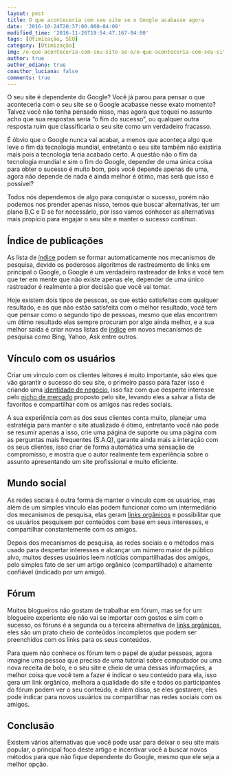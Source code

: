 ```yaml
---
layout: post
title: O que aconteceria com seu site se o Google acabasse agora
date: '2016-10-24T20:37:00.000-04:00'
modified_time: '2016-11-26T19:54:47.167-04:00'
tags: [Otimização, SEO]
category: [Otimização]
img: /o-que-aconteceria-com-seu-site-se-o/o-que-aconteceria-com-seu-site-se-o.jpg
author: true
author_ediano: true
coauthor_luciana: false
comments: true
---
```


O seu site é dependente do Google? Você já parou para pensar o que aconteceria com o seu site se o Google acabasse nesse exato momento? Talvez você não tenha pensado nisso, mas agora que toquei no assunto acho que sua respostas seria “o fim do sucesso”, ou qualquer outra resposta ruim que classificaria o seu site como um verdadeiro fracasso.

É óbvio que o Google nunca vai acabar, a menos que aconteça algo que leve o fim da tecnologia mundial, entretanto o seu site também não existiria mais pois a tecnologia teria acabado certo. A questão não o fim da tecnologia mundial e sim o fim do Google, depender de uma única coisa para obter o sucesso é muito bom, pois você depende apenas de uma, agora não depende de nada é ainda melhor é ótimo, mas será que isso é possível?

Todos nós dependemos de algo para conquistar o sucesso, porém não podemos nos prender apenas nisso, temos que buscar alternativas, ter um plano B,C e D se for necessário, por isso vamos conhecer as alternativas mais propício para engajar o seu site e manter o sucesso contínuo.

## Índice de publicações
As lista de <a href="http://www.insideblock.com/post/como-verificar-e-indexar-todas-as.html" target="_blank">índice</a> podem se formar automaticamente nos mecanismos de pesquisa, devido os poderosos algoritmos de rastreamento de links em principal o Google, o Google é um verdadeiro rastreador de links e você tem que ter em mente que não existe apenas ele, depender de uma único rastreador é realmente a pior decisão que você vai tomar.

Hoje existem dois tipos de pessoas, as que estão satisfeitas com qualquer resultado, e as que não estão satisfeita com o melhor resultado, você tem que pensar como o segundo tipo de pessoas, mesmo que elas encontrem um ótimo resultado elas sempre procuram por algo ainda melhor, e a sua melhor saída é criar novas listas de <a href="http://www.insideblock.com/post/como-verificar-e-indexar-todas-as.html" target="_blank">índice</a> em novos mecanismos de pesquisa como Bing, Yahoo, Ask entre outros.

## Vínculo com os usuários
Criar um vínculo com os clientes leitores é muito importante, são eles que vão garantir o sucesso do seu site, o primeiro passo para fazer isso é criando uma <a href="http://www.insideblock.com/post/palavras-chave-como-usar-o-google.html" target="_blank">identidade de negócio</a>, isso faz com que desperte interesse pelo <a href="http://www.insideblock.com/post/como-escolher-um-nicho-para-o-seu-blog.html" target="_blank">nicho de mercado</a> proposto pelo site, levando eles a salvar a lista de favoritos e compartilhar com os amigos nas redes sociais.

A sua experiência com as dos seus clientes conta muito, planejar uma estratégia para manter o site atualizado é ótimo, entretanto você não pode se resumir apenas a isso, crie uma página de suporte ou uma página com as perguntas mais frequentes (S.A.Q), garante ainda mais a interação com os seus clientes, isso criar de forma automática uma sensação de compromisso, e mostra que o autor realmente tem experiência sobre o assunto apresentando um site profissional e muito eficiente.

## Mundo social
As redes sociais é outra forma de manter o vínculo com os usuários, mas além de um simples vínculo elas podem funcionar como um intermediário dos mecanismos de pesquisa, elas geram <a href="http://www.insideblock.com/post/links-organicos-ou-links-patrocinados.html" target="_blank">links orgânicos</a> e possibilitar que os usuários pesquisem por conteúdos com base em seus interesses, e compartilhar constantemente com os amigos.

Depois dos mecanismos de pesquisa, as redes sociais e o métodos mais usado para despertar interesses e alcançar um número maior de público alvo, muitos desses usuários leem notícias compartilhadas dos amigos, pelo simples fato de ser um artigo orgânico (compartilhado) e altamente confiável (indicado por um amigo).

## Fórum
Muitos blogueiros não gostam de trabalhar em fórum, mas se for um blogueiro experiente ele não vai se importar com gostos e sim com o sucesso, os fóruns é a segunda ou a terceira alternativa de <a href="http://www.insideblock.com/post/links-organicos-ou-links-patrocinados.html" target="_blank">links orgânicos</a>, eles são um prato cheio de conteúdos incompletos que podem ser preenchidos com os links para os seus conteúdos.

Para quem não conhece os fórum tem o papel de ajudar pessoas, agora imagine uma pessoa que precisa de uma tutorial sobre computador ou uma nova receita de bolo, e o seu site e cheio de uma dessas informações, a melhor coisa que você tem a fazer é indicar o seu conteúdo para ela, isso gera um link orgânico, melhora a qualidade do site e todos os participantes do fórum podem ver o seu conteúdo, e além disso, se eles gostarem, eles pode indicar para novos usuários ou compartilhar nas redes sociais com os amigos.

## Conclusão
Existem vários alternativas que você pode usar para deixar o seu site mais popular, o principal foco deste artigo e incentivar você a buscar novos métodos para que não fique dependente do Google, mesmo que ele seja a melhor opção.